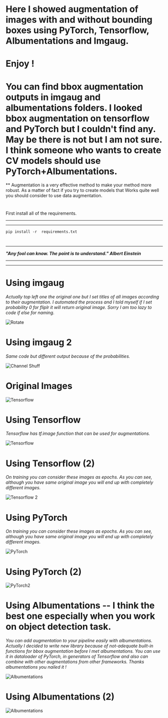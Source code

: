 ﻿# Here I showed augmentation  of images with and without bounding boxes using PyTorch, Tensorflow, Albumentations and Imgaug. 
# Enjoy !
# You can find bbox augmentation outputs in imgaug and albumentations folders. I looked bbox augmentation on tensorflow and PyTorch but I couldn't find any. May be there is not but I am not sure. I think someone who wants to create CV models should use PyTorch+Albumentations.
**
Augmentation is a very effective method to make your method more robust.  As a matter of fact if you try to create models that Works quite well you should consider to use data augmentation. 
#
First  install all of the requirements.
***
***
`pip install -r  requirements.txt`

#
***
**_"Any fool can know. The point is to understand." Albert Einstein_**
****
****
 

#





# Using imgaug

_Actually top left one the original one but I set titles of all images according to their augmentation. I automated the process and I told myself if I set probability  0 for fliplr it will return original image. Sorry I am too lazy to code if else for naming._ 

![Rotate](https://github.com/abdullahbas/Data-Augmentation/blob/main/augmented.png?raw=true)
##
# Using imgaug 2 

_Same code but different output because of the probabilities._





![Channel Shuff](https://github.com/abdullahbas/Data-Augmentation/blob/main/augmented2.png?raw=true)

##
# Original Images

![Tensorflow](https://github.com/abdullahbas/Data-Augmentation/blob/main/TFOrig.png?raw=true)
#
# Using Tensorflow 

_Tensorflow has tf.image  function that can be used for augmentations._

![Tensorflow](https://github.com/abdullahbas/Data-Augmentation/blob/main/TFAugmented.png?raw=true)

#

# Using Tensorflow (2)

_On training you can consider these images as epochs. As you can see, although you have same original image you will end up with completely different images._

![Tensorflow 2 ](https://github.com/abdullahbas/Data-Augmentation/blob/main/TFAugmented2.png?raw=true)
#
# Using PyTorch 

_On training you can consider these images as epochs. As you can see, although you have same original image you will end up with completely different images._

![PyTorch ](https://github.com/abdullahbas/Data-Augmentation/blob/main/PyTorchAugmented.png?raw=true)
#
# Using PyTorch (2)


![PyTorch2 ](https://github.com/abdullahbas/Data-Augmentation/blob/main/PyTorchAugmented2.png?raw=true)


# Using Albumentations -- I think the best one especially when you work on object detection task. 

_You can add augmentation to your pipeline easily with albumentations. Actually I decided to write new library because of not-adequate built-in functions for bbox augmentation before I met albumentations. You can use it in dataloader of PyTorch, in generators of Tensorflow and also can combine with other augmentations from other frameworks. Thanks albumentations you nailed it !_

![Albumentations ](https://github.com/abdullahbas/Data-Augmentation/blob/main/AlbumentationsAugmented1.png?raw=true)
#
# Using Albumentations (2)


![Albumentations ](https://github.com/abdullahbas/Data-Augmentation/blob/main/AlbumentationsAugmented2.png?raw=true)











